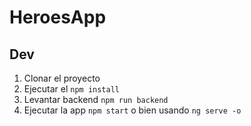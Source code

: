 # HeroesApp

## Dev

1. Clonar el proyecto
2. Ejecutar el ```npm install ```
3. Levantar backend ```npm run backend```
4. Ejecutar la app ```npm start``` o bien usando ```ng serve -o```
